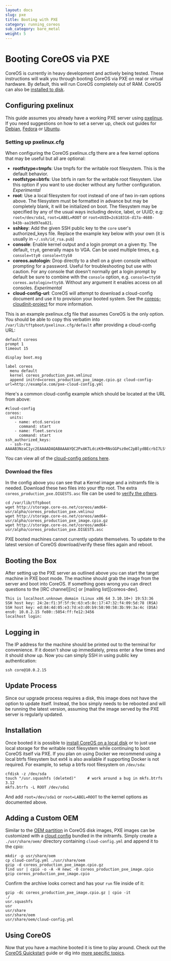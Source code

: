 ```yaml
---
layout: docs
slug: pxe
title: Booting with PXE
category: running_coreos
sub_category: bare_metal
weight: 5
---
```


# Booting CoreOS via PXE

CoreOS is currently in heavy development and actively being tested. These instructions will walk you through booting CoreOS via PXE on real or virtual hardware. By default, this will run CoreOS completely out of RAM. CoreOS can also be [installed to disk]({{site.url}}/docs/running-coreos/bare-metal/installing-to-disk).

## Configuring pxelinux

This guide assumes you already have a working PXE server using [pxelinux][pxelinux].
If you need suggestions on how to set a server up, check out guides for [Debian][debian-pxe], [Fedora][fedora-pxe] or [Ubuntu][ubuntu-pxe].

[debian-pxe]: http://www.debian-administration.org/articles/478
[ubuntu-pxe]: https://help.ubuntu.com/community/DisklessUbuntuHowto
[fedora-pxe]: http://docs.fedoraproject.org/en-US/Fedora/7/html/Installation_Guide/ap-pxe-server.html
[pxelinux]: http://www.syslinux.org/wiki/index.php/PXELINUX

### Setting up pxelinux.cfg

When configuring the CoreOS pxelinux.cfg there are a few kernel options that may be useful but all are optional:

- **rootfstype=tmpfs**: Use tmpfs for the writable root filesystem. This is the default behavior.
- **rootfstype=btrfs**: Use btrfs in ram for the writable root filesystem. Use this option if you want to use docker without any further configuration. *Experimental*
- **root**: Use a local filesystem for root instead of one of two in-ram options above. The filesystem must be formatted in advance but may be completely blank, it will be initialized on boot. The filesystem may be specified by any of the usual ways including device, label, or UUID; e.g: `root=/dev/sda1`, `root=LABEL=ROOT` or `root=UUID=2c618316-d17a-4688-b43b-aa19d97ea821`.
- **sshkey**: Add the given SSH public key to the `core` user's authorized_keys file. Replace the example key below with your own (it is usually in `~/.ssh/id_rsa.pub`)
- **console**: Enable kernel output and a login prompt on a given tty. The default, `tty0`, generally maps to VGA. Can be used multiple times, e.g. `console=tty0 console=ttyS0`
- **coreos.autologin**: Drop directly to a shell on a given console without prompting for a password. Useful for troubleshooting but use with caution. For any console that doesn't normally get a login prompt by default be sure to combine with the `console` option, e.g. `console=ttyS0 coreos.autologin=ttyS0`. Without any argument it enables access on all consoles. *Experimental*
- **cloud-config-url**: CoreOS will attempt to download a cloud-config document and use it to provision your booted system. See the [coreos-cloudinit-project][cloudinit] for more information.

[cloudinit]: https://github.com/coreos/coreos-cloudinit

This is an example pxelinux.cfg file that assumes CoreOS is the only option.
You should be able to copy this verbatim into `/var/lib/tftpboot/pxelinux.cfg/default` after providing a cloud-config URL:

```
default coreos
prompt 1
timeout 15

display boot.msg

label coreos
  menu default
  kernel coreos_production_pxe.vmlinuz
  append initrd=coreos_production_pxe_image.cpio.gz cloud-config-url=http://example.com/pxe-cloud-config.yml
```

Here's a common cloud-config example which should be located at the URL from above:

```
#cloud-config
coreos:
  units:
    - name: etcd.service
      command: start
    - name: fleet.service
      command: start
ssh_authorized_keys:
  - ssh-rsa AAAAB3NzaC1yc2EAAAADAQABAAAAYQC2PxAKTLdczK9+RNsGGPsz0eC2pBlydBEcrbI7LSfiN7Bo5hQQVjki+Xpnp8EEYKpzu6eakL8MJj3E28wT/vNklT1KyMZrXnVhtsmOtBKKG/++odpaavdW2/AU0l7RZiE=
```

You can view all of the [cloud-config options here]({{site.url}}/docs/cluster-management/setup/cloudinit-cloud-config/).

### Download the files

In the config above you can see that a Kernel image and a initramfs file is needed.
Download these two files into your tftp root.
The extra `coreos_production_pxe.DIGESTS.asc` file can be used to [verify the others][verify-notes].

```
cd /var/lib/tftpboot
wget http://storage.core-os.net/coreos/amd64-usr/alpha/coreos_production_pxe.vmlinuz
wget http://storage.core-os.net/coreos/amd64-usr/alpha/coreos_production_pxe_image.cpio.gz
wget http://storage.core-os.net/coreos/amd64-usr/alpha/coreos_production_pxe.DIGESTS.asc
```

PXE booted machines cannot currently update themselves.
To update to the latest version of CoreOS download/verify these files again and reboot.

[verify-notes]: {{site.url}}/docs/sdk-distributors/distributors/notes-for-distributors/#importing-images

## Booting the Box

After setting up the PXE server as outlined above you can start the target machine in PXE boot mode.
The machine should grab the image from the server and boot into CoreOS.
If something goes wrong you can direct questions to the [IRC channel][irc] or [mailing list][coreos-dev].

```
This is localhost.unknown_domain (Linux x86_64 3.10.10+) 19:53:36
SSH host key: 24:2e:f1:3f:5f:9c:63:e5:8c:17:47:32:f4:09:5d:78 (RSA)
SSH host key: ed:84:4d:05:e3:7d:e3:d0:b9:58:90:58:3b:99:3a:4c (DSA)
ens0: 10.0.2.15 fe80::5054:ff:fe12:3456
localhost login:
```

## Logging in

The IP address for the machine should be printed out to the terminal for convenience.
If it doesn't show up immediately, press enter a few times and it should show up.
Now you can simply SSH in using public key authentication:

```
ssh core@10.0.2.15
```

## Update Process

Since our upgrade process requires a disk, this image does not have the option to update itself. Instead, the box simply needs to be rebooted and will be running the latest version, assuming that the image served by the PXE server is regularly updated.

## Installation

Once booted it is possible to [install CoreOS on a local disk][install-to-disk] or to just use local storage for the writable root filesystem while continuing to boot CoreOS itself via PXE.
If you plan on using Docker we recommend using a local btrfs filesystem but ext4 is also available if supporting Docker is not required.
For example, to setup a btrfs root filesystem on `/dev/sda`:

```
cfdisk -z /dev/sda
touch "/usr.squashfs (deleted)"     # work around a bug in mkfs.btrfs 3.12
mkfs.btrfs -L ROOT /dev/sda1
```

And add `root=/dev/sda1` or `root=LABEL=ROOT` to the kernel options as documented above.

[install-to-disk]: {{site.url}}/docs/running-coreos/bare-metal/installing-to-disk

## Adding a Custom OEM

Similar to the [OEM partition][oem] in CoreOS disk images, PXE images can be customized with a [cloud config][cloud-config] bundled in the initramfs. Simply create a `./usr/share/oem/` directory containing `cloud-config.yml` and append it to the cpio:

```
mkdir -p usr/share/oem
cp cloud-config.yml ./usr/share/oem
gzip -d coreos_production_pxe_image.cpio.gz
find usr | cpio -o -A -H newc -O coreos_production_pxe_image.cpio
gzip coreos_production_pxe_image.cpio
```

Confirm the archive looks correct and has your `run` file inside of it:

```
gzip -dc coreos_production_pxe_image.cpio.gz | cpio -it
./
usr.squashfs
usr
usr/share
usr/share/oem
usr/share/oem/cloud-config.yml
```

[oem]: {{site.url}}/docs/sdk-distributors/distributors/notes-for-distributors/#image-customization
[cloud-config]: {{site.url}}/docs/cluster-management/setup/cloudinit-cloud-config/

## Using CoreOS

Now that you have a machine booted it is time to play around.
Check out the [CoreOS Quickstart]({{site.url}}/docs/quickstart) guide or dig into [more specific topics]({{site.url}}/docs).
